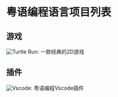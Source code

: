 # 粤语编程语言项目列表

## 游戏
![Turtle Run](https://github.com/Cantonese-community/Turtle-run): 一款经典的2D游戏

## 插件
![Vscode](https://github.com/Cantonese-community/vscode-cantonese): 粤语编程Vscode插件